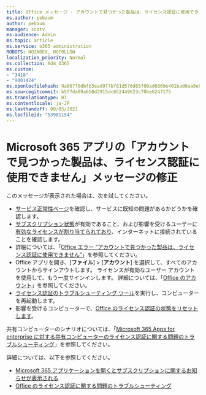 ```yaml
---
title: Office メッセージ - アカウントで見つかった製品は、ライセンス認証に使用できません
ms.author: pebaum
author: pebaum
manager: scotv
ms.audience: Admin
ms.topic: article
ms.service: o365-administration
ROBOTS: NOINDEX, NOFOLLOW
localization_priority: Normal
ms.collection: Adm_O365
ms.custom:
- "3418"
- "9001424"
ms.openlocfilehash: 9a667f0dbfb5ead977bf81d576d85f00ad6869e401bad0aa9e833e7fb75b78e3
ms.sourcegitcommit: b5f7da89a650d2915dc652449623c78be6247175
ms.translationtype: HT
ms.contentlocale: ja-JP
ms.lasthandoff: 08/05/2021
ms.locfileid: "53981154"
---
```

# <a name="fixing-the-microsoft-365-apps-the-products-we-found-in-your-account-cant-be-used-to-activate-message"></a>Microsoft 365 アプリの「アカウントで見つかった製品は、ライセンス認証に使用できません」メッセージの修正

このメッセージが表示された場合は、次を試してください。

- [サービス正常性ページ](https://docs.microsoft.com/office365/enterprise/view-service-health)を確認し、サービスに既知の問題があるかどうかを確認します。
- [サブスクリプション状態](https://support.office.com/article/0d23d3c0-c19c-4b2f-9845-5344fedc4380#bkmk_checksubscription)が有効であること、および影響を受けるユーザーに[有効なライセンスが割り当てられており](https://support.office.com/article/997596B5-4173-4627-B915-36ABAC6786DC)、インターネットに接続されていることを確認します。 
- 詳細については、「[Office エラー ”アカウントで見つかった製品は、ライセンス認証に使用できません”](https://support.office.com/article/c9f9a0b3-5aae-4131-8077-21e6a59f141e)」を参照してください。
- Office アプリを開き、[**ファイル**] > [**アカウント**] を選択して、すべてのアカウントからサインアウトします。 ライセンスが有効なユーザー アカウントを使用して、もう一度サインインします。 詳細については、「[Office のアカウント](https://support.office.com/article/628ea040-f265-49de-b986-be09c3ebf8a9)」を参照してください。
- [ライセンス認証のトラブルシューティング ツール](https://aka.ms/SARA-OfficeActivation-Alchemy)を実行し、コンピューターを再起動します。
- 影響を受けるコンピューターで、[Office のライセンス認証の状態をリセットします](https://docs.microsoft.com/office365/troubleshoot/activation/reset-office-365-proplus-activation-state)。

共有コンピューターのシナリオについては、「[Microsoft 365 Apps for enterprise に対する共有コンピューターのライセンス認証に関する問題のトラブルシューティング](https://docs.microsoft.com/deployoffice/troubleshoot-shared-computer-activation)」を参照してください。

詳細については、以下を参照してください。 
- [Microsoft 365 アプリケーションを開くとサブスクリプションに関するお知らせが表示される](https://support.office.com/article/4cabe32c-f594-4c0e-9191-3d3ade10cceb)
- [Office のライセンス認証に関する問題のトラブルシューティング](https://support.office.com/article/0d23d3c0-c19c-4b2f-9845-5344fedc4380)